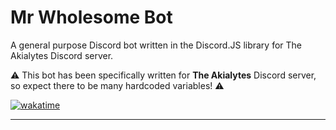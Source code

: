 # Mr Wholesome Bot
A general purpose Discord bot written in the Discord.JS library for The Akialytes Discord server.

⚠️ This bot has been specifically written for **The Akialytes** Discord server, so expect there to be many hardcoded variables! ⚠️

[![wakatime](https://wakatime.com/badge/user/87603537-98b6-4d98-bccb-d715695da413/project/aa5548fc-d154-4d46-91f1-b3179f94efdc.svg?style=for-the-badge)](https://wakatime.com/@87603537-98b6-4d98-bccb-d715695da413/projects/qrgrtcqrhp "Total time spent on programming Mr Wholesome Bot")

---
